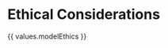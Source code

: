 # **Ethical Considerations**
<!--
Use this document to share if there are any ethical considerations relating to the model.
-->
{{ values.modelEthics }}